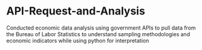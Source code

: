 # API-Request-and-Analysis
Conducted economic data analysis using government APIs to pull data from the Bureau of Labor Statistics to understand sampling methodologies and economic indicators while using python for interpretation
